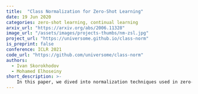 ```yaml
---
title:  "Class Normalization for Zero-Shot Learning"
date: 19 Jun 2020
categories: zero-shot learning, continual learning
arxiv_url: "https://arxiv.org/abs/2006.11328"
image_url: "/assets/images/projects-thumbs/nm-zsl.jpg"
project_url: "https://universome.github.io/class-norm"
is_preprint: false
conference: ICLR 2021
code_url: "https://github.com/universome/class-norm"
authors:
  - Ivan Skorokhodov
  - Mohamed Elhoseiny
short_description: >-
    In this paper, we dived into normalization techniques used in zero-shot learning (ZSL). We showed how <i>scaled cosine similarity</i> and <i>attributes normalization</i> influences signal's variance inside a model. We showed that for deeper models, there is a need for other normalization procedures and developed <i>class normalization</i>, which is similar to batch normalization but applied across the class dimension. Using class normalization, we built an MLP model that achieves state-of-the-art performance and trains x50-200 times faster than the current SotA. We also formulated a novel <i>continual zero-shot learning</i> problem and tested our approach in that setup.
---
```

